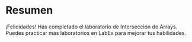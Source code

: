 # Resumen

¡Felicidades! Has completado el laboratorio de Intersección de Arrays. Puedes practicar más laboratorios en LabEx para mejorar tus habilidades.

